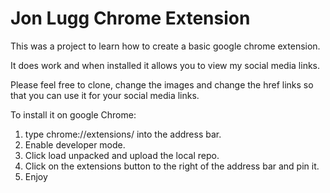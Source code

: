 # Jon Lugg Chrome Extension

This was a project to learn how to create a basic google chrome extension.

It does work and when installed it allows you to view my social media links.

Please feel free to clone, change the images and change the href links so that you can use it for your social media links.

To install it on google Chrome:

1. type chrome://extensions/ into the address bar.
2. Enable developer mode.
3. Click load unpacked and upload the local repo.
4. Click on the extensions button to the right of the address bar and pin it.
5. Enjoy